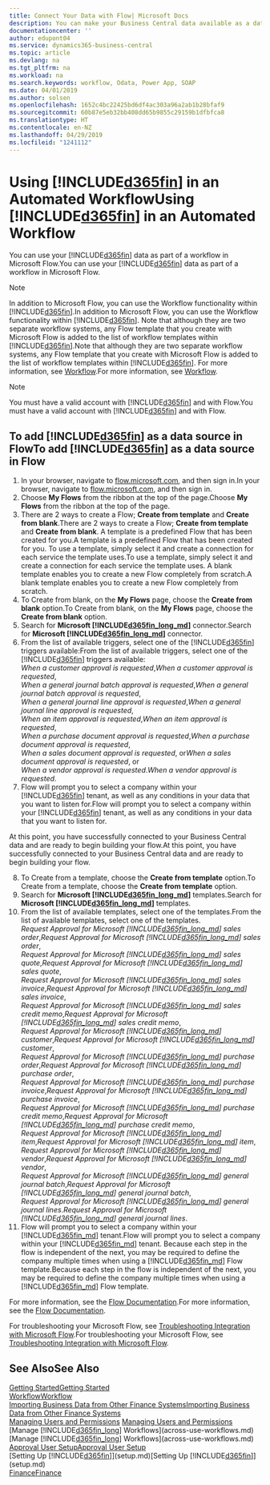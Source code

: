 ```yaml
---
title: Connect Your Data with Flow| Microsoft Docs
description: You can make your Business Central data available as a data source and specify an OData URL of your web services to build an automated workflow.
documentationcenter: ''
author: edupont04
ms.service: dynamics365-business-central
ms.topic: article
ms.devlang: na
ms.tgt_pltfrm: na
ms.workload: na
ms.search.keywords: workflow, Odata, Power App, SOAP
ms.date: 04/01/2019
ms.author: solsen
ms.openlocfilehash: 1652c4bc22425bd6df4ac303a96a2ab1b28bfaf9
ms.sourcegitcommit: 60b87e5eb32bb408dd65b9855c29159b1dfbfca8
ms.translationtype: HT
ms.contentlocale: en-NZ
ms.lasthandoff: 04/29/2019
ms.locfileid: "1241112"
---
```

# <a name="using-included365finincludesd365finmdmd-in-an-automated-workflow"></a><span data-ttu-id="6b17d-103">Using [!INCLUDE[d365fin](includes/d365fin_md.md)] in an Automated Workflow</span><span class="sxs-lookup"><span data-stu-id="6b17d-103">Using [!INCLUDE[d365fin](includes/d365fin_md.md)] in an Automated Workflow</span></span>
<span data-ttu-id="6b17d-104">You can use your [!INCLUDE[d365fin](includes/d365fin_md.md)] data as part of a workflow in Microsoft Flow.</span><span class="sxs-lookup"><span data-stu-id="6b17d-104">You can use your [!INCLUDE[d365fin](includes/d365fin_md.md)] data as part of a workflow in Microsoft Flow.</span></span>

> [!NOTE]
> <span data-ttu-id="6b17d-105">In addition to Microsoft Flow, you can use the Workflow functionality within [!INCLUDE[d365fin](includes/d365fin_md.md)].</span><span class="sxs-lookup"><span data-stu-id="6b17d-105">In addition to Microsoft Flow, you can use the Workflow functionality within [!INCLUDE[d365fin](includes/d365fin_md.md)].</span></span> <span data-ttu-id="6b17d-106">Note that although they are two separate workflow systems, any Flow template that you create with Microsoft Flow is added to the list of workflow templates within [!INCLUDE[d365fin](includes/d365fin_md.md)].</span><span class="sxs-lookup"><span data-stu-id="6b17d-106">Note that although they are two separate workflow systems, any Flow template that you create with Microsoft Flow is added to the list of workflow templates within [!INCLUDE[d365fin](includes/d365fin_md.md)].</span></span> <span data-ttu-id="6b17d-107">For more information, see [Workflow](across-workflow.md).</span><span class="sxs-lookup"><span data-stu-id="6b17d-107">For more information, see [Workflow](across-workflow.md).</span></span>  

> [!NOTE]  
>   <span data-ttu-id="6b17d-108">You must have a valid account with [!INCLUDE[d365fin](includes/d365fin_md.md)] and with Flow.</span><span class="sxs-lookup"><span data-stu-id="6b17d-108">You must have a valid account with [!INCLUDE[d365fin](includes/d365fin_md.md)] and with Flow.</span></span>  

## <a name="to-add-included365finincludesd365finmdmd-as-a-data-source-in-flow"></a><span data-ttu-id="6b17d-109">To add [!INCLUDE[d365fin](includes/d365fin_md.md)] as a data source in Flow</span><span class="sxs-lookup"><span data-stu-id="6b17d-109">To add [!INCLUDE[d365fin](includes/d365fin_md.md)] as a data source in Flow</span></span>
1. <span data-ttu-id="6b17d-110">In your browser, navigate to [flow.microsoft.com](https://flow.microsoft.com/en-us/), and then sign in.</span><span class="sxs-lookup"><span data-stu-id="6b17d-110">In your browser, navigate to [flow.microsoft.com](https://flow.microsoft.com/en-us/), and then sign in.</span></span>
2. <span data-ttu-id="6b17d-111">Choose **My Flows** from the ribbon at the top of the page.</span><span class="sxs-lookup"><span data-stu-id="6b17d-111">Choose **My Flows** from the ribbon at the top of the page.</span></span>
3. <span data-ttu-id="6b17d-112">There are 2 ways to create a Flow; **Create from template** and **Create from blank**.</span><span class="sxs-lookup"><span data-stu-id="6b17d-112">There are 2 ways to create a Flow; **Create from template** and **Create from blank**.</span></span> <span data-ttu-id="6b17d-113">A template is a predefined Flow that has been created for you.</span><span class="sxs-lookup"><span data-stu-id="6b17d-113">A template is a predefined Flow that has been created for you.</span></span>  <span data-ttu-id="6b17d-114">To use a template, simply select it and create a connection for each service the template uses.</span><span class="sxs-lookup"><span data-stu-id="6b17d-114">To use a template, simply select it and create a connection for each service the template uses.</span></span> <span data-ttu-id="6b17d-115">A blank template enables you to create a new Flow completely from scratch.</span><span class="sxs-lookup"><span data-stu-id="6b17d-115">A blank template enables you to create a new Flow completely from scratch.</span></span>
4. <span data-ttu-id="6b17d-116">To Create from blank, on the **My Flows** page, choose the **Create from blank** option.</span><span class="sxs-lookup"><span data-stu-id="6b17d-116">To Create from blank, on the **My Flows** page, choose the **Create from blank** option.</span></span>
5. <span data-ttu-id="6b17d-117">Search for **Microsoft [!INCLUDE[d365fin_long_md](includes/d365fin_long_md.md)]** connector.</span><span class="sxs-lookup"><span data-stu-id="6b17d-117">Search for **Microsoft [!INCLUDE[d365fin_long_md](includes/d365fin_long_md.md)]** connector.</span></span>
6. <span data-ttu-id="6b17d-118">From the list of available triggers, select one of the [!INCLUDE[d365fin](includes/d365fin_md.md)] triggers available:</span><span class="sxs-lookup"><span data-stu-id="6b17d-118">From the list of available triggers, select one of the [!INCLUDE[d365fin](includes/d365fin_md.md)] triggers available:</span></span>  
    <span data-ttu-id="6b17d-119">*When a customer approval is requested*,</span><span class="sxs-lookup"><span data-stu-id="6b17d-119">*When a customer approval is requested*,</span></span>  
    <span data-ttu-id="6b17d-120">*When a general journal batch approval is requested*,</span><span class="sxs-lookup"><span data-stu-id="6b17d-120">*When a general journal batch approval is requested*,</span></span>  
    <span data-ttu-id="6b17d-121">*When a general journal line approval is requested*,</span><span class="sxs-lookup"><span data-stu-id="6b17d-121">*When a general journal line approval is requested*,</span></span>  
    <span data-ttu-id="6b17d-122">*When an item approval is requested*,</span><span class="sxs-lookup"><span data-stu-id="6b17d-122">*When an item approval is requested*,</span></span>  
    <span data-ttu-id="6b17d-123">*When a purchase document approval is requested*,</span><span class="sxs-lookup"><span data-stu-id="6b17d-123">*When a purchase document approval is requested*,</span></span>  
    <span data-ttu-id="6b17d-124">*When a sales document approval is requested*, or</span><span class="sxs-lookup"><span data-stu-id="6b17d-124">*When a sales document approval is requested*, or</span></span>  
    <span data-ttu-id="6b17d-125">*When a vendor approval is requested*.</span><span class="sxs-lookup"><span data-stu-id="6b17d-125">*When a vendor approval is requested*.</span></span>
7. <span data-ttu-id="6b17d-126">Flow will prompt you to select a company within your [!INCLUDE[d365fin](includes/d365fin_md.md)] tenant, as well as any conditions in your data that you want to listen for.</span><span class="sxs-lookup"><span data-stu-id="6b17d-126">Flow will prompt you to select a company within your [!INCLUDE[d365fin](includes/d365fin_md.md)] tenant, as well as any conditions in your data that you want to listen for.</span></span>

<span data-ttu-id="6b17d-127">At this point, you have successfully connected to your Business Central data and are ready to begin building your flow.</span><span class="sxs-lookup"><span data-stu-id="6b17d-127">At this point, you have successfully connected to your Business Central data and are ready to begin building your flow.</span></span>

8. <span data-ttu-id="6b17d-128">To Create from a template, choose the **Create from template** option.</span><span class="sxs-lookup"><span data-stu-id="6b17d-128">To Create from a template, choose the **Create from template** option.</span></span>
9. <span data-ttu-id="6b17d-129">Search for **Microsoft [!INCLUDE[d365fin_long_md](includes/d365fin_long_md.md)]** templates.</span><span class="sxs-lookup"><span data-stu-id="6b17d-129">Search for **Microsoft [!INCLUDE[d365fin_long_md](includes/d365fin_long_md.md)]** templates.</span></span>
10. <span data-ttu-id="6b17d-130">From the list of available templates, select one of the templates.</span><span class="sxs-lookup"><span data-stu-id="6b17d-130">From the list of available templates, select one of the templates.</span></span>  
    <span data-ttu-id="6b17d-131">*Request Approval for Microsoft [!INCLUDE[d365fin_long_md](includes/d365fin_long_md.md)] sales order*,</span><span class="sxs-lookup"><span data-stu-id="6b17d-131">*Request Approval for Microsoft [!INCLUDE[d365fin_long_md](includes/d365fin_long_md.md)] sales order*,</span></span>  
    <span data-ttu-id="6b17d-132">*Request Approval for Microsoft [!INCLUDE[d365fin_long_md](includes/d365fin_long_md.md)] sales quote*,</span><span class="sxs-lookup"><span data-stu-id="6b17d-132">*Request Approval for Microsoft [!INCLUDE[d365fin_long_md](includes/d365fin_long_md.md)] sales quote*,</span></span>  
    <span data-ttu-id="6b17d-133">*Request Approval for Microsoft [!INCLUDE[d365fin_long_md](includes/d365fin_long_md.md)] sales invoice*,</span><span class="sxs-lookup"><span data-stu-id="6b17d-133">*Request Approval for Microsoft [!INCLUDE[d365fin_long_md](includes/d365fin_long_md.md)] sales invoice*,</span></span>  
    <span data-ttu-id="6b17d-134">*Request Approval for Microsoft [!INCLUDE[d365fin_long_md](includes/d365fin_long_md.md)] sales credit memo*,</span><span class="sxs-lookup"><span data-stu-id="6b17d-134">*Request Approval for Microsoft [!INCLUDE[d365fin_long_md](includes/d365fin_long_md.md)] sales credit memo*,</span></span>  
    <span data-ttu-id="6b17d-135">*Request Approval for Microsoft [!INCLUDE[d365fin_long_md](includes/d365fin_long_md.md)] customer*,</span><span class="sxs-lookup"><span data-stu-id="6b17d-135">*Request Approval for Microsoft [!INCLUDE[d365fin_long_md](includes/d365fin_long_md.md)] customer*,</span></span>  
    <span data-ttu-id="6b17d-136">*Request Approval for Microsoft [!INCLUDE[d365fin_long_md](includes/d365fin_long_md.md)] purchase order*,</span><span class="sxs-lookup"><span data-stu-id="6b17d-136">*Request Approval for Microsoft [!INCLUDE[d365fin_long_md](includes/d365fin_long_md.md)] purchase order*,</span></span>  
    <span data-ttu-id="6b17d-137">*Request Approval for Microsoft [!INCLUDE[d365fin_long_md](includes/d365fin_long_md.md)] purchase invoice*,</span><span class="sxs-lookup"><span data-stu-id="6b17d-137">*Request Approval for Microsoft [!INCLUDE[d365fin_long_md](includes/d365fin_long_md.md)] purchase invoice*,</span></span>  
    <span data-ttu-id="6b17d-138">*Request Approval for Microsoft [!INCLUDE[d365fin_long_md](includes/d365fin_long_md.md)] purchase credit memo*,</span><span class="sxs-lookup"><span data-stu-id="6b17d-138">*Request Approval for Microsoft [!INCLUDE[d365fin_long_md](includes/d365fin_long_md.md)] purchase credit memo*,</span></span>  
    <span data-ttu-id="6b17d-139">*Request Approval for Microsoft [!INCLUDE[d365fin_long_md](includes/d365fin_long_md.md)] item*,</span><span class="sxs-lookup"><span data-stu-id="6b17d-139">*Request Approval for Microsoft [!INCLUDE[d365fin_long_md](includes/d365fin_long_md.md)] item*,</span></span>  
    <span data-ttu-id="6b17d-140">*Request Approval for Microsoft [!INCLUDE[d365fin_long_md](includes/d365fin_long_md.md)] vendor*,</span><span class="sxs-lookup"><span data-stu-id="6b17d-140">*Request Approval for Microsoft [!INCLUDE[d365fin_long_md](includes/d365fin_long_md.md)] vendor*,</span></span>  
    <span data-ttu-id="6b17d-141">*Request Approval for Microsoft [!INCLUDE[d365fin_long_md](includes/d365fin_long_md.md)] general journal batch*,</span><span class="sxs-lookup"><span data-stu-id="6b17d-141">*Request Approval for Microsoft [!INCLUDE[d365fin_long_md](includes/d365fin_long_md.md)] general journal batch*,</span></span>  
    <span data-ttu-id="6b17d-142">*Request Approval for Microsoft [!INCLUDE[d365fin_long_md](includes/d365fin_long_md.md)] general journal lines*.</span><span class="sxs-lookup"><span data-stu-id="6b17d-142">*Request Approval for Microsoft [!INCLUDE[d365fin_long_md](includes/d365fin_long_md.md)] general journal lines*.</span></span>  
11. <span data-ttu-id="6b17d-143">Flow will prompt you to select a company within your [!INCLUDE[d365fin_md](includes/d365fin_md.md)] tenant.</span><span class="sxs-lookup"><span data-stu-id="6b17d-143">Flow will prompt you to select a company within your [!INCLUDE[d365fin_md](includes/d365fin_md.md)] tenant.</span></span> <span data-ttu-id="6b17d-144">Because each step in the flow is independent of the next, you may be required to define the company multiple times when using a [!INCLUDE[d365fin_md](includes/d365fin_md.md)] Flow template.</span><span class="sxs-lookup"><span data-stu-id="6b17d-144">Because each step in the flow is independent of the next, you may be required to define the company multiple times when using a [!INCLUDE[d365fin_md](includes/d365fin_md.md)] Flow template.</span></span>

<span data-ttu-id="6b17d-145">For more information, see the [Flow Documentation](https://docs.microsoft.com/en-us/flow/getting-started).</span><span class="sxs-lookup"><span data-stu-id="6b17d-145">For more information, see the [Flow Documentation](https://docs.microsoft.com/en-us/flow/getting-started).</span></span>

<span data-ttu-id="6b17d-146">For troubleshooting your Microsoft Flow, see [Troubleshooting Integration with Microsoft Flow](across-troubleshooting-how-use-financials-data-source-flow.md).</span><span class="sxs-lookup"><span data-stu-id="6b17d-146">For troubleshooting your Microsoft Flow, see [Troubleshooting Integration with Microsoft Flow](across-troubleshooting-how-use-financials-data-source-flow.md).</span></span>

## <a name="see-also"></a><span data-ttu-id="6b17d-147">See Also</span><span class="sxs-lookup"><span data-stu-id="6b17d-147">See Also</span></span>
[<span data-ttu-id="6b17d-148">Getting Started</span><span class="sxs-lookup"><span data-stu-id="6b17d-148">Getting Started</span></span>](product-get-started.md)  
[<span data-ttu-id="6b17d-149">Workflow</span><span class="sxs-lookup"><span data-stu-id="6b17d-149">Workflow</span></span>](across-workflow.md)  
[<span data-ttu-id="6b17d-150">Importing Business Data from Other Finance Systems</span><span class="sxs-lookup"><span data-stu-id="6b17d-150">Importing Business Data from Other Finance Systems</span></span>](across-import-data-configuration-packages.md)  
<span data-ttu-id="6b17d-151">[Managing Users and Permissions](ui-how-users-permissions.md) </span><span class="sxs-lookup"><span data-stu-id="6b17d-151">[Managing Users and Permissions](ui-how-users-permissions.md) </span></span>  
<span data-ttu-id="6b17d-152">[Manage [!INCLUDE[d365fin_long](includes/d365fin_long_md.md)] Workflows](across-use-workflows.md)</span><span class="sxs-lookup"><span data-stu-id="6b17d-152">[Manage [!INCLUDE[d365fin_long](includes/d365fin_long_md.md)] Workflows](across-use-workflows.md)</span></span>  
[<span data-ttu-id="6b17d-153">Approval User Setup</span><span class="sxs-lookup"><span data-stu-id="6b17d-153">Approval User Setup</span></span>](across-how-to-set-up-approval-users.md)  
<span data-ttu-id="6b17d-154">[Setting Up [!INCLUDE[d365fin](includes/d365fin_md.md)]](setup.md)</span><span class="sxs-lookup"><span data-stu-id="6b17d-154">[Setting Up [!INCLUDE[d365fin](includes/d365fin_md.md)]](setup.md)</span></span>  
[<span data-ttu-id="6b17d-155">Finance</span><span class="sxs-lookup"><span data-stu-id="6b17d-155">Finance</span></span>](finance.md)  
